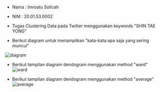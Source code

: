 - Nama  : Imroatu Solicah
- NIM   : 20.01.53.0002
- Tugas Clustering Data pada Twitter menggunakan keywords "SHIN TAE YONG"

- Berikut diagram untuk menampilkan "kata-kata apa saja yang sering muncul"

![diagram](https://user-images.githubusercontent.com/107184872/195966311-ab1b5ac1-24ce-4f0c-92ba-93d78614c4a5.jpg)

- Berikut tampilan diagram dendogram menggunakan method "ward"
![ward](https://user-images.githubusercontent.com/107184872/195966334-a35c2997-eb76-4d5a-a01a-79504ab161da.jpg)

- Berikut tampilan diagram dendogram menggunakan method "average"
![average](https://user-images.githubusercontent.com/107184872/195966366-06184d61-6478-4b39-9a21-03145ccde174.jpg)
